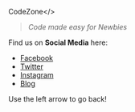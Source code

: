 CodeZone</>
>_Code made easy for Newbies_

Find us on **Social Media** here:
- [Facebook](https://www.facebook.com/CodeZoneUG)
- [Twitter](https://www.twitter.com/CodeZoneUG)
- [Instagram](https://www.instagram.com/CodeZoneUG)
- [Blog](https://codezoneug.wordpress.com/)

Use the left arrow to go back!
